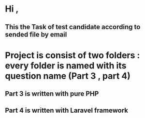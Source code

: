 # Hi ,

## This the Task of test candidate according to sended file by email

# Project is consist of two folders : every folder is named with its question name (Part 3 , part 4)

## **Part** 3 is written with pure PHP

## **Part 4** is written with Laravel framework
